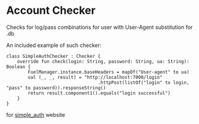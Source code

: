 # Account Checker
Checks for log/pass combinations for user with User-Agent substitution for .db

An included example of such checker:
```
class SimpleAuthChecker : Checker {
    override fun check(login: String, password: String, ua: String): Boolean {
        FuelManager.instance.baseHeaders = mapOf("User-agent" to ua)
        val (_, _, result) = "http://localhost:7000/login"
                                  .httpPost(listOf("login" to login, "pass" to password)).responseString()
        return result.component1().equals("login successful")
    }
}
```
for [simple_auth](https://github.com/alexmozzhakov/simple_auth) website
